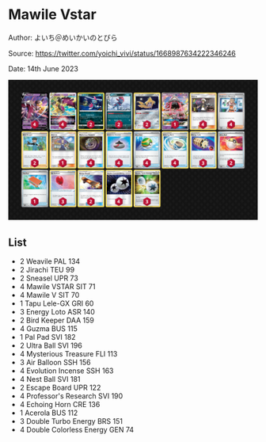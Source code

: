 # Mawile Vstar

Author: よいち＠めいかいのとびら

Source: <https://twitter.com/yoichi_vivi/status/1668987634222346246>

Date: 14th June 2023

![decklist](../../images/PAL/Mawile%20Vstar/2-%20Mawile%20Vstar.png)

## List

* 2 Weavile PAL 134
* 2 Jirachi TEU 99
* 2 Sneasel UPR 73
* 4 Mawile VSTAR SIT 71
* 4 Mawile V SIT 70
* 1 Tapu Lele-GX GRI 60
* 3 Energy Loto ASR 140
* 2 Bird Keeper DAA 159
* 4 Guzma BUS 115
* 1 Pal Pad SVI 182
* 2 Ultra Ball SVI 196
* 4 Mysterious Treasure FLI 113
* 3 Air Balloon SSH 156
* 4 Evolution Incense SSH 163
* 4 Nest Ball SVI 181
* 2 Escape Board UPR 122
* 4 Professor's Research SVI 190
* 4 Echoing Horn CRE 136
* 1 Acerola BUS 112
* 3 Double Turbo Energy BRS 151
* 4 Double Colorless Energy GEN 74
